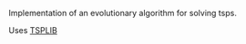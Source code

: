 Implementation of an evolutionary algorithm for solving tsps.

Uses [TSPLIB](http://comopt.ifi.uni-heidelberg.de/software/TSPLIB95/tsp/)
